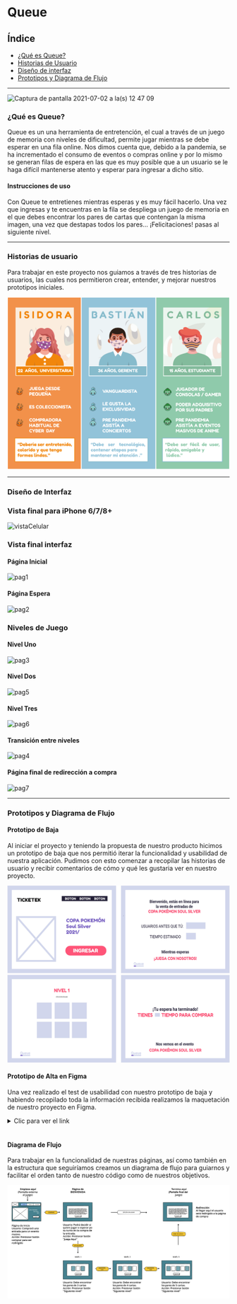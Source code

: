 # Queue

## Índice

* [¿Qué es Queue?](#¿que-es-queue?)
* [Historias de Usuario](#historias-de-usuario)
* [Diseño de interfaz](#diseño-de-interfaz)
* [Prototipos y Diagrama de Flujo](#prototipos-y-diagrama-de-flujo)

***
![Captura de pantalla 2021-07-02 a la(s) 12 47 09](https://user-images.githubusercontent.com/83927184/124305898-b1ef5800-db33-11eb-9385-14342ee57054.png)
 
 
### ¿Qué es **Queue**?

Queue es un una herramienta de entretención, el cual a través de un juego de memoria con niveles de dificultad, permite jugar mientras se debe esperar en una fila online. Nos dimos cuenta que, debido a la pandemia, se ha incrementado el consumo de eventos o compras online y por lo mismo se generan filas de espera en las que es muy posible que a un usuario se le haga difícil mantenerse atento y esperar para ingresar a dicho sitio.
 
####   Instrucciones de uso
Con Queue te entretienes mientras esperas y es muy fácil hacerlo.  Una vez que ingresas y te encuentras en la fila se despliega un juego de memoria en el que debes encontrar los pares de cartas que contengan la misma imagen, una vez que destapas todos los pares... ¡Felicitaciones! pasas al siguiente nivel.

***
### Historias de usuario

Para trabajar en este proyecto nos guiamos a través de tres historias de usuarios, las cuales nos permitieron crear, entender, y mejorar nuestros prototipos iniciales.

![Historias de usuario](src/img/esquema.png)

***

### Diseño de Interfaz

### Vista final para iPhone 6/7/8+
 
![vistaCelular](https://user-images.githubusercontent.com/83927184/124302072-ac434380-db2e-11eb-8ef6-3e46e969ade4.jpg)

### Vista final interfaz

#### Página Inicial

![pag1](https://user-images.githubusercontent.com/83927184/124302924-caf60a00-db2f-11eb-8fea-f56f045579db.png)

#### Página Espera

![pag2](https://user-images.githubusercontent.com/83927184/124303866-f3cacf00-db30-11eb-8f83-05c21cc0189f.png)

### Niveles de Juego

#### Nivel Uno
![pag3](https://user-images.githubusercontent.com/83927184/124303960-0e9d4380-db31-11eb-8b99-408e66c71ff7.png)

#### Nivel Dos
![pag5](https://user-images.githubusercontent.com/83927184/124304093-3ee4e200-db31-11eb-8b00-62187bc9da35.png)

#### Nivel Tres
![pag6](https://user-images.githubusercontent.com/83927184/124304111-47d5b380-db31-11eb-9857-0594f37194c4.png)

#### Transición entre niveles 

![pag4](https://user-images.githubusercontent.com/83927184/124304008-1f4db980-db31-11eb-8e37-4c9cb0275a50.png)

#### Página final de redirección a compra

![pag7](https://user-images.githubusercontent.com/83927184/124304209-6176fb00-db31-11eb-9ab3-ed901cee01ad.png)

***

### Prototipos y Diagrama de Flujo

#### Prototipo de Baja
 
Al iniciar el proyecto y teniendo la propuesta de nuestro producto hicimos un prototipo de baja que nos permitió iterar la funcionalidad y usabilidad de nuestra aplicación. Pudimos con esto comenzar a recopilar las historias de usuario y recibir comentarios de cómo y qué les gustaria ver en nuestro proyecto.

![página 1](src/img/prototipoBaja.jpg)
   
 #### Prototipo de Alta en Figma
 
 Una vez realizado el test de usabilidad con nuestro prototipo de baja y habiendo recopilado toda la información recibida realizamos la maquetación de nuestro proyecto en Figma.
 
 <details>
<summary> Clic para ver el link </summary>
 https://www.figma.com/file/ZhMe0t1vw1JX7hiu5fEO87/memory-match?node-id=0%3A1
  
</details>
<br>

#### Diagrama de Flujo

Para trabajar en la funcionalidad de nuestras páginas, así como también en la estructura que seguiríamos creamos un diagrama de flujo para guiarnos y facilitar el orden tanto de nuestro código como de nuestros objetivos.

![Diagrama de flujo](src/img/Diagrama.jpg)


 

